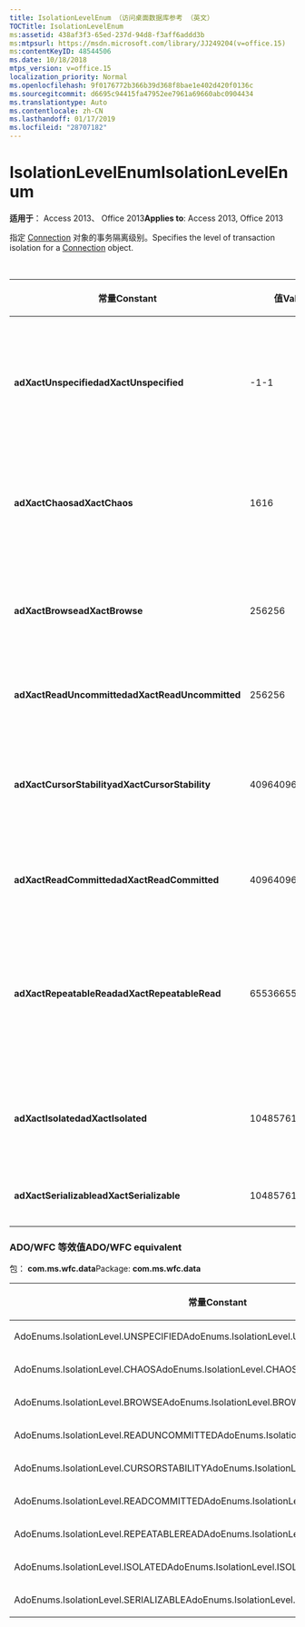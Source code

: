 ```yaml
---
title: IsolationLevelEnum （访问桌面数据库参考 （英文）
TOCTitle: IsolationLevelEnum
ms:assetid: 438af3f3-65ed-237d-94d8-f3aff6addd3b
ms:mtpsurl: https://msdn.microsoft.com/library/JJ249204(v=office.15)
ms:contentKeyID: 48544506
ms.date: 10/18/2018
mtps_version: v=office.15
localization_priority: Normal
ms.openlocfilehash: 9f0176772b366b39d368f8bae1e402d420f0136c
ms.sourcegitcommit: d6695c94415fa47952ee7961a69660abc0904434
ms.translationtype: Auto
ms.contentlocale: zh-CN
ms.lasthandoff: 01/17/2019
ms.locfileid: "28707182"
---
```

# <a name="isolationlevelenum"></a><span data-ttu-id="ec795-102">IsolationLevelEnum</span><span class="sxs-lookup"><span data-stu-id="ec795-102">IsolationLevelEnum</span></span>

<span data-ttu-id="ec795-103">**适用于**： Access 2013、 Office 2013</span><span class="sxs-lookup"><span data-stu-id="ec795-103">**Applies to**: Access 2013, Office 2013</span></span>

<span data-ttu-id="ec795-104">指定 [Connection](connection-object-ado.md) 对象的事务隔离级别。</span><span class="sxs-lookup"><span data-stu-id="ec795-104">Specifies the level of transaction isolation for a [Connection](connection-object-ado.md) object.</span></span>

<br/>

<table>
<colgroup>
<col style="width: 33%" />
<col style="width: 33%" />
<col style="width: 33%" />
</colgroup>
<thead>
<tr class="header">
<th><p><span data-ttu-id="ec795-105">常量</span><span class="sxs-lookup"><span data-stu-id="ec795-105">Constant</span></span></p></th>
<th><p><span data-ttu-id="ec795-106">值</span><span class="sxs-lookup"><span data-stu-id="ec795-106">Value</span></span></p></th>
<th><p><span data-ttu-id="ec795-107">说明</span><span class="sxs-lookup"><span data-stu-id="ec795-107">Description</span></span></p></th>
</tr>
</thead>
<tbody>
<tr class="odd">
<td><p><span data-ttu-id="ec795-108"><strong>adXactUnspecified</strong></span><span class="sxs-lookup"><span data-stu-id="ec795-108"><strong>adXactUnspecified</strong></span></span></p></td>
<td><p><span data-ttu-id="ec795-109">-1</span><span class="sxs-lookup"><span data-stu-id="ec795-109">-1</span></span></p></td>
<td><p><span data-ttu-id="ec795-110">指示提供程序正在使用与指定的隔离级别不同的隔离级别，但该级别无法确定。</span><span class="sxs-lookup"><span data-stu-id="ec795-110">Indicates that the provider is using a different isolation level than specified, but that the level cannot be determined.</span></span></p></td>
</tr>
<tr class="even">
<td><p><span data-ttu-id="ec795-111"><strong>adXactChaos</strong></span><span class="sxs-lookup"><span data-stu-id="ec795-111"><strong>adXactChaos</strong></span></span></p></td>
<td><p><span data-ttu-id="ec795-112">16</span><span class="sxs-lookup"><span data-stu-id="ec795-112">16</span></span></p></td>
<td><p><span data-ttu-id="ec795-113">指示无法覆盖来自隔离程度更高的事务的挂起更改。</span><span class="sxs-lookup"><span data-stu-id="ec795-113">Indicates that pending changes from more highly isolated transactions cannot be overwritten.</span></span></p></td>
</tr>
<tr class="odd">
<td><p><span data-ttu-id="ec795-114"><strong>adXactBrowse</strong></span><span class="sxs-lookup"><span data-stu-id="ec795-114"><strong>adXactBrowse</strong></span></span></p></td>
<td><p><span data-ttu-id="ec795-115">256</span><span class="sxs-lookup"><span data-stu-id="ec795-115">256</span></span></p></td>
<td><p><span data-ttu-id="ec795-116">指示可以从一个事务查看其他事务中未提交的更改。</span><span class="sxs-lookup"><span data-stu-id="ec795-116">Indicates that from one transaction you can view uncommitted changes in other transactions.</span></span></p></td>
</tr>
<tr class="even">
<td><p><span data-ttu-id="ec795-117"><strong>adXactReadUncommitted</strong></span><span class="sxs-lookup"><span data-stu-id="ec795-117"><strong>adXactReadUncommitted</strong></span></span></p></td>
<td><p><span data-ttu-id="ec795-118">256</span><span class="sxs-lookup"><span data-stu-id="ec795-118">256</span></span></p></td>
<td><p><span data-ttu-id="ec795-119">与 <strong>adXactBrowse</strong> 相同。</span><span class="sxs-lookup"><span data-stu-id="ec795-119">Same as <strong>adXactBrowse</strong>.</span></span></p></td>
</tr>
<tr class="odd">
<td><p><span data-ttu-id="ec795-120"><strong>adXactCursorStability</strong></span><span class="sxs-lookup"><span data-stu-id="ec795-120"><strong>adXactCursorStability</strong></span></span></p></td>
<td><p><span data-ttu-id="ec795-121">4096</span><span class="sxs-lookup"><span data-stu-id="ec795-121">4096</span></span></p></td>
<td><p><span data-ttu-id="ec795-122">指示从一个事务只能查看其他事务中已经提交的更改。</span><span class="sxs-lookup"><span data-stu-id="ec795-122">Indicates that from one transaction you can view changes in other transactions only after they have been committed.</span></span></p></td>
</tr>
<tr class="even">
<td><p><span data-ttu-id="ec795-123"><strong>adXactReadCommitted</strong></span><span class="sxs-lookup"><span data-stu-id="ec795-123"><strong>adXactReadCommitted</strong></span></span></p></td>
<td><p><span data-ttu-id="ec795-124">4096</span><span class="sxs-lookup"><span data-stu-id="ec795-124">4096</span></span></p></td>
<td><p><span data-ttu-id="ec795-125">与 <strong>adXactCursorStability</strong> 相同。</span><span class="sxs-lookup"><span data-stu-id="ec795-125">Same as <strong>adXactCursorStability</strong>.</span></span></p></td>
</tr>
<tr class="odd">
<td><p><span data-ttu-id="ec795-126"><strong>adXactRepeatableRead</strong></span><span class="sxs-lookup"><span data-stu-id="ec795-126"><strong>adXactRepeatableRead</strong></span></span></p></td>
<td><p><span data-ttu-id="ec795-127">65536</span><span class="sxs-lookup"><span data-stu-id="ec795-127">65536</span></span></p></td>
<td><p><span data-ttu-id="ec795-128">指示从一个事务无法查看其他事务中所做的更改，但重新查询操作可以检索新的 <strong>Recordset</strong> 对象。</span><span class="sxs-lookup"><span data-stu-id="ec795-128">Indicates that from one transaction you cannot see changes made in other transactions, but that requerying can retrieve new <strong>Recordset</strong> objects.</span></span></p></td>
</tr>
<tr class="even">
<td><p><span data-ttu-id="ec795-129"><strong>adXactIsolated</strong></span><span class="sxs-lookup"><span data-stu-id="ec795-129"><strong>adXactIsolated</strong></span></span></p></td>
<td><p><span data-ttu-id="ec795-130">1048576</span><span class="sxs-lookup"><span data-stu-id="ec795-130">1048576</span></span></p></td>
<td><p><span data-ttu-id="ec795-131">指示事务是在隔离其他事务的状况下执行的。</span><span class="sxs-lookup"><span data-stu-id="ec795-131">Indicates that transactions are conducted in isolation of other transactions.</span></span></p></td>
</tr>
<tr class="odd">
<td><p><span data-ttu-id="ec795-132"><strong>adXactSerializable</strong></span><span class="sxs-lookup"><span data-stu-id="ec795-132"><strong>adXactSerializable</strong></span></span></p></td>
<td><p><span data-ttu-id="ec795-133">1048576</span><span class="sxs-lookup"><span data-stu-id="ec795-133">1048576</span></span></p></td>
<td><p><span data-ttu-id="ec795-134">与 <strong>adXactIsolated</strong> 相同。</span><span class="sxs-lookup"><span data-stu-id="ec795-134">Same as <strong>adXactIsolated</strong>.</span></span></p></td>
</tr>
</tbody>
</table>


### <a name="adowfc-equivalent"></a><span data-ttu-id="ec795-135">ADO/WFC 等效值</span><span class="sxs-lookup"><span data-stu-id="ec795-135">ADO/WFC equivalent</span></span>

<span data-ttu-id="ec795-136">包： **com.ms.wfc.data**</span><span class="sxs-lookup"><span data-stu-id="ec795-136">Package: **com.ms.wfc.data**</span></span>

<table>
<colgroup>
<col style="width: 100%" />
</colgroup>
<thead>
<tr class="header">
<th><p><span data-ttu-id="ec795-137">常量</span><span class="sxs-lookup"><span data-stu-id="ec795-137">Constant</span></span></p></th>
</tr>
</thead>
<tbody>
<tr class="odd">
<td><p><span data-ttu-id="ec795-138">AdoEnums.IsolationLevel.UNSPECIFIED</span><span class="sxs-lookup"><span data-stu-id="ec795-138">AdoEnums.IsolationLevel.UNSPECIFIED</span></span></p></td>
</tr>
<tr class="even">
<td><p><span data-ttu-id="ec795-139">AdoEnums.IsolationLevel.CHAOS</span><span class="sxs-lookup"><span data-stu-id="ec795-139">AdoEnums.IsolationLevel.CHAOS</span></span></p></td>
</tr>
<tr class="odd">
<td><p><span data-ttu-id="ec795-140">AdoEnums.IsolationLevel.BROWSE</span><span class="sxs-lookup"><span data-stu-id="ec795-140">AdoEnums.IsolationLevel.BROWSE</span></span></p></td>
</tr>
<tr class="even">
<td><p><span data-ttu-id="ec795-141">AdoEnums.IsolationLevel.READUNCOMMITTED</span><span class="sxs-lookup"><span data-stu-id="ec795-141">AdoEnums.IsolationLevel.READUNCOMMITTED</span></span></p></td>
</tr>
<tr class="odd">
<td><p><span data-ttu-id="ec795-142">AdoEnums.IsolationLevel.CURSORSTABILITY</span><span class="sxs-lookup"><span data-stu-id="ec795-142">AdoEnums.IsolationLevel.CURSORSTABILITY</span></span></p></td>
</tr>
<tr class="even">
<td><p><span data-ttu-id="ec795-143">AdoEnums.IsolationLevel.READCOMMITTED</span><span class="sxs-lookup"><span data-stu-id="ec795-143">AdoEnums.IsolationLevel.READCOMMITTED</span></span></p></td>
</tr>
<tr class="odd">
<td><p><span data-ttu-id="ec795-144">AdoEnums.IsolationLevel.REPEATABLEREAD</span><span class="sxs-lookup"><span data-stu-id="ec795-144">AdoEnums.IsolationLevel.REPEATABLEREAD</span></span></p></td>
</tr>
<tr class="even">
<td><p><span data-ttu-id="ec795-145">AdoEnums.IsolationLevel.ISOLATED</span><span class="sxs-lookup"><span data-stu-id="ec795-145">AdoEnums.IsolationLevel.ISOLATED</span></span></p></td>
</tr>
<tr class="odd">
<td><p><span data-ttu-id="ec795-146">AdoEnums.IsolationLevel.SERIALIZABLE</span><span class="sxs-lookup"><span data-stu-id="ec795-146">AdoEnums.IsolationLevel.SERIALIZABLE</span></span></p></td>
</tr>
</tbody>
</table>

